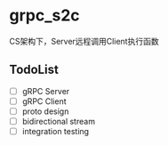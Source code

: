 # grpc_s2c
CS架构下，Server远程调用Client执行函数

## TodoList
- [ ] gRPC Server
- [ ] gRPC Client
- [ ] proto design
- [ ] bidirectional stream
- [ ] integration testing